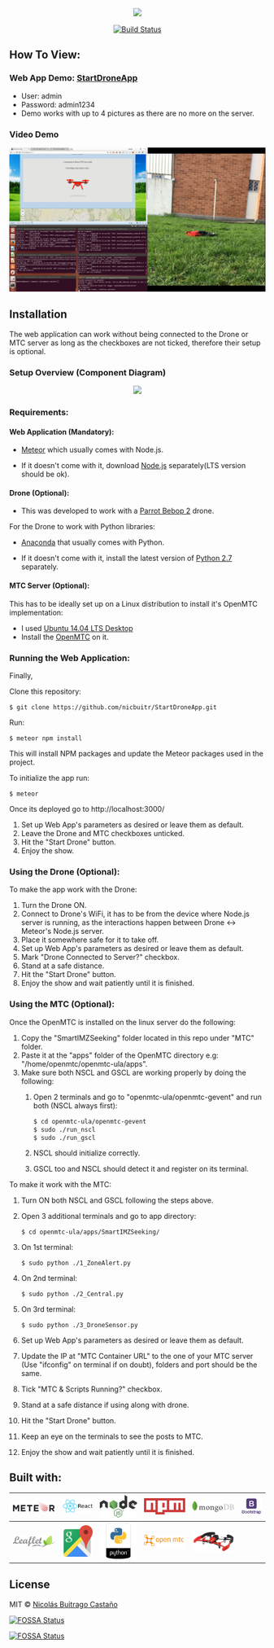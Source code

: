 <p align="center">
    <a href="../../"><img src="public/img/logo.png" ></a>
</p>

<p align="center">
    <a href="https://travis-ci.com/nicbuitr/StartDroneApp">
        <img src="https://travis-ci.com/nicbuitr/StartDroneApp.svg?branch=master" alt="Build Status">
    </a>
</p>

## How To View:

### Web App Demo: [StartDroneApp](https://StartDroneApp.herokuapp.com)

- User: admin
- Password: admin1234
- Demo works with up to 4 pictures as there are no more on the server.

### Video Demo

<p align="center">
    <a href="https://youtu.be/EWnYN-Ctb-0" target="_blank">
        <img src="docs/StaticDrone.png" alt="Video Demo Thumbnail">
    </a>
</p>
  
## Installation

The web application can work without being connected to the Drone or MTC server as long as the checkboxes are not ticked, therefore their setup is optional.

### Setup Overview (Component Diagram)

<p align="center">
    <a href="../../"><img src="docs/StartDroneAppComponentDiagram.png" ></a>
</p>

### Requirements:

#### Web Application (Mandatory):

- [Meteor](https://www.meteor.com/install) which usually comes with Node.js.

- If it doesn't come with it, download [Node.js](https://nodejs.org/en/download/) separately(LTS version should be ok).

#### Drone (Optional):
- This was developed to work with a [Parrot Bebop 2](https://www.parrot.com/us/drones/parrot-bebop-2/) drone.

For the Drone to work with Python libraries:
- [Anaconda](https://conda.io/docs/user-guide/install/index.html) that usually comes with Python.	

- If it doesn't come with it, install the latest version of [Python 2.7](https://www.python.org/downloads/) separately.

#### MTC Server (Optional):
This has to be ideally set up on a Linux distribution to install it's OpenMTC implementation:

- I used [Ubuntu 14.04 LTS Desktop](https://www.ubuntu.com/#download)
- Install the [OpenMTC](https://www.openmtc.org/doc.html#installationoftheopenmtcsdk) on it.

### Running the Web Application:

Finally,

Clone this repository:

    $ git clone https://github.com/nicbuitr/StartDroneApp.git

Run:

    $ meteor npm install

This will install NPM packages and update the Meteor packages used in the project.

To initialize the app run:

    $ meteor

Once its deployed go to http://localhost:3000/

1. Set up Web App's parameters as desired or leave them as default.
2. Leave the Drone and MTC checkboxes unticked.
3. Hit the "Start Drone" button.
4. Enjoy the show.

### Using the Drone (Optional):

To make the app work with the Drone:

1. Turn the Drone ON.
2. Connect to Drone's WiFi, it has to be from the device where Node.js server is running, as the interactions happen between Drone <-> Meteor's Node.js server.
3. Place it somewhere safe for it to take off.
4. Set up Web App's parameters as desired or leave them as default.
5. Mark "Drone Connected to Server?" checkbox.
6. Stand at a safe distance.
7. Hit the "Start Drone" button.
8. Enjoy the show and wait patiently until it is finished.

### Using the MTC (Optional):

Once the OpenMTC is installed on the linux server do the following:
1. Copy the "SmartIMZSeeking" folder located in this repo under "MTC" folder.
2. Paste it at the "apps" folder of the OpenMTC directory e.g: "/home/openmtc/openmtc-ula/apps".
3. Make sure both NSCL and GSCL are working properly by doing the following:
    1. Open 2 terminals and go to "openmtc-ula/openmtc-gevent" and run both (NSCL always first):
	
           $ cd openmtc-ula/openmtc-gevent
           $ sudo ./run_nscl
           $ sudo ./run_gscl

    2. NSCL should initialize correctly.
    3. GSCL too and NSCL should detect it and register on its terminal.


To make it work with the MTC:
1. Turn ON both NSCL and GSCL following the steps above.
2. Open 3 additional terminals and go to app directory:

       $ cd openmtc-ula/apps/SmartIMZSeeking/

3. On 1st terminal:

       $ sudo python ./1_ZoneAlert.py

4. On 2nd terminal:

       $ sudo python ./2_Central.py

5. On 3rd terminal:

       $ sudo python ./3_DroneSensor.py

6. Set up Web App's parameters as desired or leave them as default.
7. Update the IP at "MTC Container URL" to the one of your MTC server (Use "ifconfig" on terminal if on doubt), folders and port should be the same.
8. Tick "MTC & Scripts Running?" checkbox.
9. Stand at a safe distance if using along with drone.
10. Hit the "Start Drone" button.
11. Keep an eye on the terminals to see the posts to MTC.
12. Enjoy the show and wait patiently until it is finished.

## Built with:

[![Meteor](https://github.com/nicbuitr/f/blob/master/meteor.png)](https://www.meteor.com/) | [![React](https://github.com/nicbuitr/f/blob/master/react.png)](https://reactjs.org/)  | [![Node](https://github.com/nicbuitr/f/blob/master/node.png)](https://nodejs.org)    | [![NPM](https://github.com/nicbuitr/f/blob/master/npm.png)](https://www.npmjs.com/) | [![MongoDB](https://github.com/nicbuitr/f/blob/master/mongo.png)](https://www.mongodb.com/) | [![Bootstrap](https://github.com/nicbuitr/f/blob/master/bootstrap3.png)](https://getbootstrap.com/)
:---:|:---:|:---:|:---:|:---:|:---:
 [![Leaflet](https://github.com/nicbuitr/f/blob/master/leaflet.png)](https://leafletjs.com/) | [![Google Maps](https://github.com/nicbuitr/f/blob/master/google_maps.png)](https://developers.google.com/streetview/) | [![Python](https://github.com/nicbuitr/f/blob/master/python.png)](https://www.python.org/) | [![OpenMTC](https://github.com/nicbuitr/f/blob/master/open_mtc.png)](https://www.openmtc.org/) | [![Parrot Bebop](https://github.com/nicbuitr/f/blob/master/parrot_drone.png)](https://www.parrot.com/us/drones/parrot-bebop-2/)



## License

MIT © [Nicolás Buitrago Castaño](https://github.com/nicbuitr)

[![FOSSA Status](https://app.fossa.io/api/projects/git%2Bgithub.com%2Fnicbuitr%2FStartDroneApp.svg?type=shield)](https://app.fossa.io/projects/git%2Bgithub.com%2Fnicbuitr%2FStartDroneApp?ref=badge_shield)

[![FOSSA Status](https://app.fossa.io/api/projects/git%2Bgithub.com%2Fnicbuitr%2FStartDroneApp.svg?type=large)](https://app.fossa.io/projects/git%2Bgithub.com%2Fnicbuitr%2FStartDroneApp?ref=badge_large)